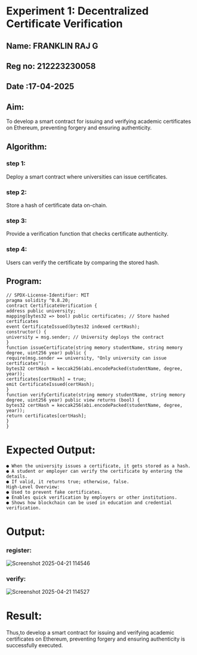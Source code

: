 # Experiment 1: Decentralized Certificate Verification
## Name: FRANKLIN RAJ G
## Reg no: 212223230058
## Date :17-04-2025
## Aim:
  To develop a smart contract for issuing and verifying academic certificates on Ethereum, preventing forgery and ensuring authenticity.
## Algorithm:
### step 1:
Deploy a smart contract where universities can issue certificates.
### step 2:
Store a hash of certificate data on-chain.
### step 3:
Provide a verification function that checks certificate authenticity.
### step 4:
Users can verify the certificate by comparing the stored hash.
## Program:
```
// SPDX-License-Identifier: MIT
pragma solidity ^0.8.20;
contract CertificateVerification {
address public university;
mapping(bytes32 => bool) public certificates; // Store hashed certificates
event CertificateIssued(bytes32 indexed certHash);
constructor() {
university = msg.sender; // University deploys the contract
}
function issueCertificate(string memory studentName, string memory degree, uint256 year) public {
require(msg.sender == university, "Only university can issue certificates");
bytes32 certHash = keccak256(abi.encodePacked(studentName, degree, year));
certificates[certHash] = true;
emit CertificateIssued(certHash);
}
function verifyCertificate(string memory studentName, string memory degree, uint256 year) public view returns (bool) {
bytes32 certHash = keccak256(abi.encodePacked(studentName, degree, year));
return certificates[certHash];
}
}
```
# Expected Output:
```
● When the university issues a certificate, it gets stored as a hash.
● A student or employer can verify the certificate by entering the details.
● If valid, it returns true; otherwise, false.
High-Level Overview:
● Used to prevent fake certificates.
● Enables quick verification by employers or other institutions.
● Shows how blockchain can be used in education and credential verification.
```
# Output:
### register:
![Screenshot 2025-04-21 114546](https://github.com/user-attachments/assets/a7819688-a023-4401-80d3-b7e62294357d)
### verify:
![Screenshot 2025-04-21 114527](https://github.com/user-attachments/assets/737dbdbc-b66a-498e-988e-05f60147f4d0)


# Result:
   Thus,to develop a smart contract for issuing and verifying academic certificates on Ethereum, preventing forgery and ensuring authenticity is successfully executed.

